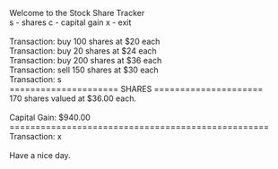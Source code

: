 Welcome to the Stock Share Tracker<br>
s - shares c - capital gain x - exit<br>
<br>
Transaction: buy 100 shares at $20 each<br>
Transaction: buy 20 shares at $24 each<br>
Transaction: buy 200 shares at $36 each<br>
Transaction: sell 150 shares at $30 each<br>
Transaction: s<br>
===================== SHARES =====================<br>
170 shares valued at $36.00 each.<br>
<br>
Capital Gain: $940.00<br>
==================================================<br>
Transaction: x<br>
<br>
Have a nice day.
